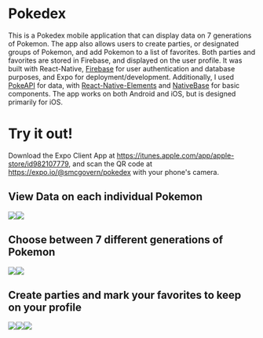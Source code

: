 # Pokedex
This is a Pokedex mobile application that can display data on 7 generations of Pokemon. The app also allows users to create parties, or designated groups of Pokemon, and add Pokemon to a list of favorites. Both parties and favorites are stored in Firebase, and displayed on the user profile. It was built with React-Native, <a href="https://firebase.google.com/">Firebase</a> for user authentication and database purposes, and Expo for deployment/development. Additionally, I used <a href="https://pokeapi.co/">PokeAPI<a> for data, with <a href="https://react-native-elements.github.io/react-native-elements/">React-Native-Elements</a> and <a href="https://nativebase.io/">NativeBase</a> for basic components. The app works on both Android and iOS, but is designed primarily for iOS.


# Try it out!
Download the Expo Client App at https://itunes.apple.com/app/apple-store/id982107779, and scan the QR code at https://expo.io/@smcgovern/pokedex with your phone's camera.

## View Data on each individual Pokemon
<div style="display: flex;">
  <img src="https://i.imgflip.com/4deg40.gif"/>
  <img src="https://i.imgflip.com/4delac.gif"/>
</div>

## Choose between 7 different generations of Pokemon
<div style="display: flex;">
  <img src="https://i.imgflip.com/4deemz.gif"/>
  <img src="https://i.imgflip.com/4def2r.gif"/>
</div>

## Create parties and mark your favorites to keep on your profile
<div style="display: flex;">
  <img src="https://i.imgflip.com/4dengr.gif"/>
  <img src="https://i.imgflip.com/4deqbq.gif"/>
  <img src="https://i.imgflip.com/4desw6.gif"/>
</div>
